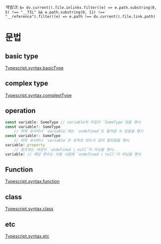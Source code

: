 *역링크*: `$= dv.current().file.inlinks.filter((e) => e.path.substring(0, 5) !== "__TIL" && e.path.substring(0, 11) !== "__reference").filter((e) => e.path !== dv.current().file.link.path)`

# 문법
## basic type
[Typescript.syntax.basicType](syntax/Typescript.syntax.basicType.md)

## complex type
[Typescript.syntax.complextType](syntax/Typescript.syntax.complextType.md)

## operation
```ts
const variable: SomeType // variable의 타입이 `SomeType`임을 명시
const variable?: SomeType 
	// 위와 유사하나 `variable`에는 `undefined`도 들어갈 수 있음을 명시
const variable!: SomeType
	// 위와 유사하나 `variable`은 로직상 반드시 값이 할당됨을 명시
variable!.property
	// 참조하는 대상이 `undefined | null`이 아님을 명시.
variable! // 해당 변수는 사용 시점에 `undefined | null`이 아님을 명시
```

## Function
[Typescript.syntax.function](syntax/Typescript.syntax.function.md)

## class
[Typescript.syntax.class](syntax/Typescript.syntax.class.md)

## etc
[Typescript.syntax.etc](syntax/Typescript.syntax.etc.md)
